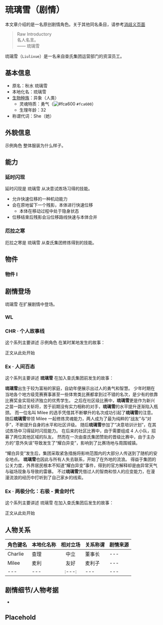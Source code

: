# 琉璃雪（剧情）

<!-- 如果你需要编写一名具有不同功能的同名角色，请使用下面的文段跳转到相应的消歧义页面 -->
本文章介绍的是一名原创剧情角色。关于其他同名条目，请参考[消歧义页面](../Disambiguation/.example.md)

<!-- 这是角色的引言，如果你设定的角色源自于其他国家或地区，请编写一段对应语言的名言并附上中文翻译；若你设定的角色源自中国，则只需要编写中文 -->
> Raw Introductory  
> 名人名言。  
> —— 琉璃雪

琉璃雪（`Liulixue`）是一名来自查氏集团运营部门的资深员工。

## 基本信息
- 原名：秋水 琉璃雪  
- 本地化名：琉璃雪  
- [生物种族](../Concept/Bioethnic.md)：异象（人类）  
  - 灵魂特质：勇气（![#fca600](https://via.placeholder.com/12/fca600/000000?text=+) `#fca600`）  
  - 生理年龄：32  
- 称谓代词：She（她）

<!-- 这是角色的基本外貌特征，方便后期制作模型 -->
## 外貌信息
示例角色 整体服装为什么样子。

<!-- 这是角色在剧情中所获得的技能，可自由创作 -->
## 能力

### 延时闪现
延时闪现是 琉璃雪 从决意试炼场习得的技能。  
- 允许快速位移的一种机动能力
- 会在原地留下一个残影，本体进行快速位移
  - 本体在移动过程中处于隐身状态
- 位移结束后残影会沿位移路线快速与本体合并

### 厄拉之寒
厄拉之寒是 琉璃雪 从查氏集团修炼得到的技能。

<!-- 这是角色在剧情中获得的物件，可自由创作 -->
## 物件

### 物件 I

<!-- 这是角色在剧情故事线中的简短故事 -->
## 剧情登场

琉璃雪 在扩展剧情中登场。

<!-- 世界剧情，目前还未构思完毕，暂时不需要写 -->
### WL

<!-- 个人剧情，在此处写下专属于这一个角色的传奇故事 -->
### CHR · 个人故事线
这个系列主要讲述 示例角色 在某时某地发生的故事：

正文从此处开始
### Ex · 人间百态
这个系列主要讲述 **琉璃雪** 在加入查氏集团前发生的故事：

**琉璃雪**出生于较为富裕的家庭，自幼年便展示出过人的勇气和智慧。
少年时期在当地各个地方级竞赛赛事甚至一些体育类比赛都拿到过不错的名次，是少有的依靠比赛奖金实现经济独立的优秀学生。
之后在社区级比赛中，**琉璃雪**更是作为新兴之苗一路过关斩将，苦于前期没有实力相称的对手，**琉璃雪**的水平提升逐渐陷入瓶颈。
而一位名叫 Milee 的选手凭借其不断攀升的名次成功引起了**琉璃雪**的注意。
随后**琉璃雪**带领 Milee 一起修炼灵魂能力，两人成为了最为纯粹的“战友”与“对手”，不断提升自身的水平和社区评级。
随后**琉璃雪**参加了“决意培训计划”，在其试炼场中习得延时闪现能力。
在后来的社区比赛中，由于需要组成 4 人小队，招募了两位其他区域的队友。
然而在一次由查氏集团赞助的晋级比赛中，由于主办方的“意外失误”导致发生了“耀白异变”，影响到了比赛场地与周围城镇。

“耀白异变”发生后，集团采取紧急措施将影响范围内的大部分人传送到了随机的安全地点。
**琉璃雪**也因此与所有人失去联系，开始了在外地的流浪。
得益于集团的公关力度，外界居民根本不知道“耀白异变”事件，得到的官方解释却是由异常天气与磁场现象与导致的雷暴。
不过**琉璃雪**凭借过人的智商和惊人的应变能力，在漫漫流浪的经历中打听到了自己家乡的线索。
### Ex · 两极分化：右极 - 黄金时代
这个系列主要讲述 琉璃雪 在加入查氏集团后发生的故事：

正文从此处开始



<!-- 
这是角色与其他角色的关系简介表，按需填写，如未规划可不写
角色键名需使用英语；
相对立场请从以下词语中选择：友好、中立、敌对、变量、未知 -->
## 人物关系
|角色键名|本地化名称|相对立场|关系称谓|剧情来源|
|---|---|:---:|---|---|
|Charlie|查理|中立|董事长|---|
|Milee|麦利|友好|麦利子|---|
|---|---|:---:|---|---|

<!-- 这是角色需要考虑的细节部分，先行写出有助于为剧情做铺垫 -->
## 剧情细节/人物考据
- 
<!-- 自定义标题 -->
## Placehold